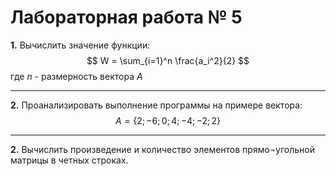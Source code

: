# Лабораторная работа № 5
**1\.** Вычислить значение функции:
$$
W = \sum_{i=1}^n \frac{a_i^2}{2}
$$
где $n$ - размерность вектора $A$
***
**2\.** Проанализировать выполнение программы на примере вектора:
$$ A = \{2; -6; 0; 4; -4; -2; 2\} $$
***
**2\.** Вычислить произведение и количество элементов прямо¬угольной матрицы в четных строках.